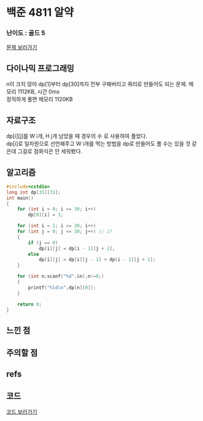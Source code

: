 # 백준 4811 알약
 
### 난이도 : 골드 5
[문제 보러가기](https://www.acmicpc.net/problem/4811)
  
## 다이나믹 프로그래밍
n이 크지 않아 dp[1]부터 dp[30]까지 전부 구해버리고 쿼리로 만들어도 되는 문제.
메모리 	1112KB, 시간 0ms  
정직하게 풀면 메모리 1120KB

## 자료구조
dp[i][j]를 W i개, H j개 남았을 때 경우의 수 로 사용하여 풀었다.  
dp[i]로 일차원으로 선언해주고 W i개를 먹는 방법을 dp로 만들어도 풀 수는 있을 것 같은데 그걸로 점화식은 안 세워봤다.


## 알고리즘
```c++
#include<cstdio>
long int dp[31][31];
int main()
{	
	for (int i = 0; i <= 30; i++)
		dp[0][i] = 1;

	for (int i = 1; i <= 30; i++)
	for (int j = 0; j <= 30; j++) // i?
	{
		if (j == 0)
			dp[i][j] = dp[i - 1][j + 1];
		else
			dp[i][j] = dp[i][j - 1] + dp[i - 1][j + 1];
	}

	for (int n;scanf("%d",&n),n!=0;)
	{
		printf("%ld\n",dp[n][0]);
	}

	return 0;
}
```
## 느낀 점

## 주의할 점

## refs

## 코드
[코드 보러가기](./boj4811.cpp)